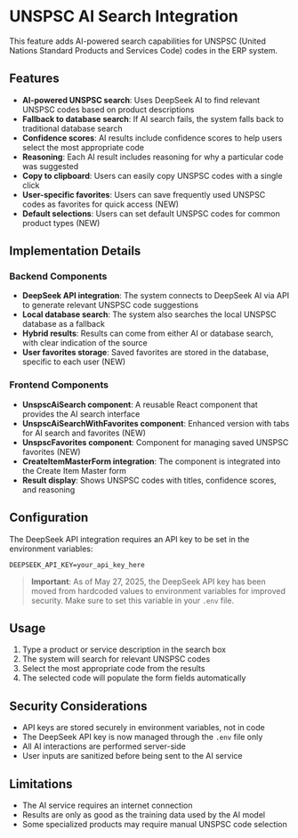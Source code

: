 # UNSPSC AI Search Integration

This feature adds AI-powered search capabilities for UNSPSC (United Nations Standard Products and Services Code) codes in the ERP system.

## Features

- **AI-powered UNSPSC search**: Uses DeepSeek AI to find relevant UNSPSC codes based on product descriptions
- **Fallback to database search**: If AI search fails, the system falls back to traditional database search
- **Confidence scores**: AI results include confidence scores to help users select the most appropriate code
- **Reasoning**: Each AI result includes reasoning for why a particular code was suggested
- **Copy to clipboard**: Users can easily copy UNSPSC codes with a single click
- **User-specific favorites**: Users can save frequently used UNSPSC codes as favorites for quick access (NEW)
- **Default selections**: Users can set default UNSPSC codes for common product types (NEW)

## Implementation Details

### Backend Components

- **DeepSeek API integration**: The system connects to DeepSeek AI via API to generate relevant UNSPSC code suggestions
- **Local database search**: The system also searches the local UNSPSC database as a fallback
- **Hybrid results**: Results can come from either AI or database search, with clear indication of the source
- **User favorites storage**: Saved favorites are stored in the database, specific to each user (NEW)

### Frontend Components

- **UnspscAiSearch component**: A reusable React component that provides the AI search interface
- **UnspscAiSearchWithFavorites component**: Enhanced version with tabs for AI search and favorites (NEW)
- **UnspscFavorites component**: Component for managing saved UNSPSC favorites (NEW)
- **CreateItemMasterForm integration**: The component is integrated into the Create Item Master form
- **Result display**: Shows UNSPSC codes with titles, confidence scores, and reasoning

## Configuration

The DeepSeek API integration requires an API key to be set in the environment variables:

```
DEEPSEEK_API_KEY=your_api_key_here
```

> **Important**: As of May 27, 2025, the DeepSeek API key has been moved from hardcoded values to environment variables for improved security. Make sure to set this variable in your `.env` file.

## Usage

1. Type a product or service description in the search box
2. The system will search for relevant UNSPSC codes
3. Select the most appropriate code from the results
4. The selected code will populate the form fields automatically

## Security Considerations

- API keys are stored securely in environment variables, not in code
- The DeepSeek API key is now managed through the `.env` file only
- All AI interactions are performed server-side
- User inputs are sanitized before being sent to the AI service

## Limitations

- The AI service requires an internet connection
- Results are only as good as the training data used by the AI model
- Some specialized products may require manual UNSPSC code selection
